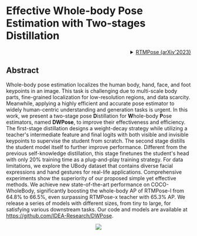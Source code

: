 # Effective Whole-body Pose Estimation with Two-stages Distillation

<!-- [ALGORITHM] -->

<details>
<summary align="right"><a href="https://arxiv.org/abs/2307.15880">RTMPose (arXiv'2023)</a></summary>

```bibtex
@article{yang2023effective,
  title={Effective Whole-body Pose Estimation with Two-stages Distillation},
  author={Yang, Zhendong and Zeng, Ailing and Yuan, Chun and Li, Yu},
  journal={arXiv preprint arXiv:2307.15880},
  year={2023}
}

```

</details>

## Abstract

<!-- [ABSTRACT] -->

Whole-body pose estimation localizes the human body, hand, face, and foot keypoints in an image. This task is challenging due to multi-scale body parts, fine-grained localization for low-resolution regions, and data scarcity. Meanwhile, applying a highly efficient and accurate pose estimator to widely human-centric understanding and generation tasks is urgent. In this work, we present a two-stage pose **D**istillation for **W**hole-body **P**ose estimators, named **DWPose**, to improve their effectiveness and efficiency. The first-stage distillation designs a weight-decay strategy while utilizing a teacher's intermediate feature and final logits with both visible and invisible keypoints to supervise the student from scratch. The second stage distills the student model itself to further improve performance. Different from the previous self-knowledge distillation, this stage finetunes the student's head with only 20\% training time as a plug-and-play training strategy. For data limitations, we explore the UBody dataset that contains diverse facial expressions and hand gestures for real-life applications. Comprehensive experiments show the superiority of our proposed simple yet effective methods. We achieve new state-of-the-art performance on COCO-WholeBody, significantly boosting the whole-body AP of RTMPose-l from 64.8\% to 66.5\%, even surpassing RTMPose-x teacher with 65.3\% AP. We release a series of models with different sizes, from tiny to large, for satisfying various downstream tasks. Our code and models are available at https://github.com/IDEA-Research/DWPose.

<!-- [IMAGE] -->

<div align=center>
<img src="https://user-images.githubusercontent.com/54797851/262253853-5f820730-260b-4685-b6c0-1a9257fb6265.jpg">
</div>